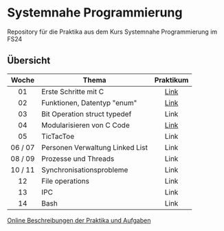 # Systemnahe Programmierung

Repository für die Praktika aus dem Kurs Systemnahe Programmierung im FS24 

## Übersicht

|  Woche  | Thema                           |               Praktikum               |
|:-------:|---------------------------------|:-------------------------------------:|
|   01    | Erste Schritte mit C            |   [Link](P01_Erste_Schritte_mit_C)    |
|   02    | Funktionen, Datentyp "enum"     | [Link](P02_Funktionen_Datentyp_enum)  |
|   03    | Bit Operation struct typedef    |                 Link                  |
|   04    | Modularisieren von C Code       | [Link](P04_Modularisieren_von_C_Code) |
|   05    | TicTacToe                       |                 Link                  |
| 06 / 07 | Personen Verwaltung Linked List |                 Link                  |
| 08 / 09 | Prozesse und Threads            |                 Link                  |
| 10 / 11 | Synchronisationsprobleme        |                 Link                  |
|   12    | File operations                 |                 Link                  |
|   13    | IPC                             |                 Link                  |
|   14    | Bash                            |                 Link                  |

[Online Beschreibungen der Praktika und Aufgaben](https://github.zhaw.ch/pages/SNP/snp_students)